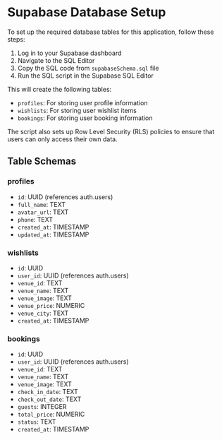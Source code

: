
# Supabase Database Setup

To set up the required database tables for this application, follow these steps:

1. Log in to your Supabase dashboard
2. Navigate to the SQL Editor
3. Copy the SQL code from `supabaseSchema.sql` file
4. Run the SQL script in the Supabase SQL Editor

This will create the following tables:
- `profiles`: For storing user profile information
- `wishlists`: For storing user wishlist items
- `bookings`: For storing user booking information

The script also sets up Row Level Security (RLS) policies to ensure that users can only access their own data.

## Table Schemas

### profiles
- `id`: UUID (references auth.users)
- `full_name`: TEXT
- `avatar_url`: TEXT
- `phone`: TEXT
- `created_at`: TIMESTAMP
- `updated_at`: TIMESTAMP

### wishlists
- `id`: UUID
- `user_id`: UUID (references auth.users)
- `venue_id`: TEXT
- `venue_name`: TEXT
- `venue_image`: TEXT
- `venue_price`: NUMERIC
- `venue_city`: TEXT
- `created_at`: TIMESTAMP

### bookings
- `id`: UUID
- `user_id`: UUID (references auth.users)
- `venue_id`: TEXT
- `venue_name`: TEXT
- `venue_image`: TEXT
- `check_in_date`: TEXT
- `check_out_date`: TEXT
- `guests`: INTEGER
- `total_price`: NUMERIC
- `status`: TEXT
- `created_at`: TIMESTAMP
